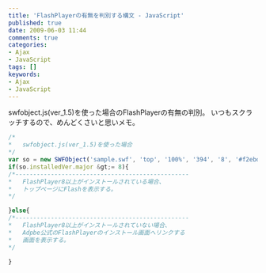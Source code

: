 ```yaml
---
title: 'FlashPlayerの有無を判別する構文 - JavaScript'
published: true
date: 2009-06-03 11:44
comments: true
categories:
- Ajax
- JavaScript
tags: []
keywords:
- Ajax
- JavaScript
---
```

swfobject.js(ver_1.5)を使った場合のFlashPlayerの有無の判別。
いつもスクラッチするので、めんどくさいと思いメモ。

```js
/*
*	swfobject.js(ver_1.5)を使った場合
*/
var so = new SWFObject('sample.swf', 'top', '100%', '394', '8', '#f2ebda');
if(so.installedVer.major &gt;= 8){
/*-------------------------------------------------
*	FlashPlayer8以上がインストールされている場合、
*	トップページにFlashを表示する。
*/

}else{
/*-------------------------------------------------
*	FlashPlayer8以上がインストールされていない場合、
*	Adpbe公式のFlashPlayerのインストール画面へリンクする
*	画面を表示する。
*/

}
```